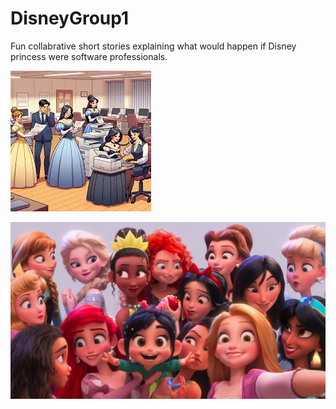 # DisneyGroup1

Fun collabrative short stories explaining what would happen if Disney princess were software professionals.

![Working Disney Princess](./images/disneyIT.jpg)

![Princess having team fun](./images/teamfun.jpg)